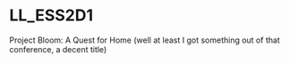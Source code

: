 # LL_ESS2D1
Project Bloom: A Quest for Home (well at least I got something out of that conference, a decent title)
